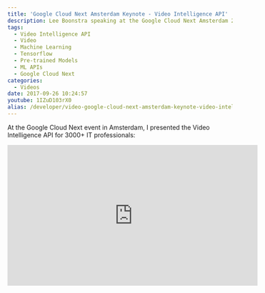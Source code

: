 ```yaml
---
title: 'Google Cloud Next Amsterdam Keynote - Video Intelligence API'
description: Lee Boonstra speaking at the Google Cloud Next Amsterdam 2017 keynote about the Video Intelligence API
tags:
  - Video Intelligence API
  - Video
  - Machine Learning
  - Tensorflow
  - Pre-trained Models
  - ML APIs
  - Google Cloud Next
categories:
  - Videos
date: 2017-09-26 10:24:57
youtube: 1IZuD103rX0
alias: /developer/video-google-cloud-next-amsterdam-keynote-video-intelligence-api/
---
```


At the Google Cloud Next event in Amsterdam, I presented the Video Intelligence API for 3000+ IT professionals: 
<!--more-->
<iframe width="560" height="315" src="https://www.youtube.com/embed/1IZuD103rX0?start=4256" frameborder="0" allow="accelerometer; autoplay; encrypted-media; gyroscope; picture-in-picture" allowfullscreen></iframe>
